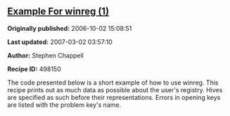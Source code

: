## [Example For winreg (1)](https://code.activestate.com/recipes/498150-example-for-winreg-1)

**Originally published:** 2006-10-02 15:08:51

**Last updated:** 2007-03-02 03:57:10

**Author:** Stephen Chappell

**Recipe ID:** 498150

The code presented below is a short example of how
to use winreg. This recipe prints out as much data
as possible about the user's registry. Hives are
specified as such before their representations.
Errors in opening keys are listed with the problem
key's name.
